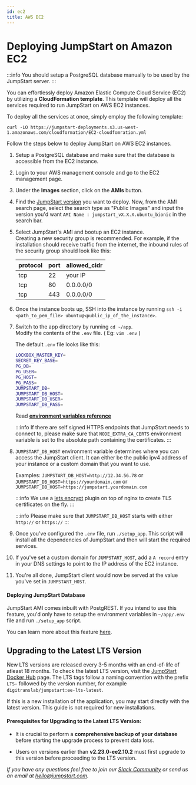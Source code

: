 ```yaml
---
id: ec2
title: AWS EC2
---
```


# Deploying JumpStart on Amazon EC2

:::info
You should setup a PostgreSQL database manually to be used by the JumpStart server.
:::

You can effortlessly deploy Amazon Elastic Compute Cloud Service (EC2) by utilizing a **CloudFormation template**. This template will deploy all the services required to run JumpStart on AWS EC2 instances. 

To deploy all the services at once, simply employ the following template:
```
curl -LO https://jumpstart-deployments.s3.us-west-1.amazonaws.com/cloudformation/EC2-cloudfomration.yml
```

Follow the steps below to deploy JumpStart on AWS EC2 instances.

1. Setup a PostgreSQL database and make sure that the database is accessible from the EC2 instance.
2. Login to your AWS management console and go to the EC2 management page.
3. Under the **Images** section, click on the **AMIs** button.
4. Find the [JumpStart version](https://github.com/digitranslab/jumpstart/releases) you want to deploy. Now, from the AMI search page, select the search type as "Public Images" and input the version you'd want `AMI Name : jumpstart_vX.X.X.ubuntu_bionic` in the search bar.
5. Select JumpStart's AMI and bootup an EC2 instance. <br/>
   Creating a new security group is recommended. For example, if the installation should receive traffic from the internet, the inbound rules of the security group should look like this:

   protocol| port     | allowed_cidr|
   ----| -----------  | ----------- |
   tcp | 22           | your IP |
   tcp | 80           | 0.0.0.0/0 |
   tcp | 443          | 0.0.0.0/0   |


6. Once the instance boots up, SSH into the instance by running `ssh -i <path_to_pem_file> ubuntu@<public_ip_of_the_instance>`.

7. Switch to the app directory by running `cd ~/app`. <br/> Modify the contents of the `.env` file. ( Eg: `vim .env` )

   The default `.env` file looks like this:
   ```bash
   LOCKBOX_MASTER_KEY=
   SECRET_KEY_BASE=
   PG_DB=
   PG_USER=
   PG_HOST=
   PG_PASS=
   JUMPSTART_DB=
   JUMPSTART_DB_HOST=
   JUMPSTART_DB_USER=
   JUMPSTART_DB_PASS=
   ```
   Read **[environment variables reference](/docs/setup/env-vars)**

   :::info
   If there are self signed HTTPS endpoints that JumpStart needs to connect to, please make sure that `NODE_EXTRA_CA_CERTS` environment variable is set to the absolute path containing the certificates.
   :::

8. `JUMPSTART_DB_HOST` environment variable determines where you can access the JumpStart client. It can either be the public ipv4 address of your instance or a custom domain that you want to use.

   Examples:
   `JUMPSTART_DB_HOST=http://12.34.56.78` or
   `JUMPSTART_DB_HOST=https://yourdomain.com` or
   `JUMPSTART_DB_HOST=https://jumpstart.yourdomain.com`

   :::info
   We use a [lets encrypt](https://letsencrypt.org/) plugin on top of nginx to create TLS certificates on the fly.
   :::

   :::info
   Please make sure that `JUMPSTART_DB_HOST` starts with either `http://` or `https://`
   :::

9. Once you've configured the `.env` file, run `./setup_app`. This script will install all the dependencies of JumpStart and then will start the required services.
10. If you've set a custom domain for `JUMPSTART_HOST`, add a `A record` entry in your DNS settings to point to the IP address of the EC2 instance.
12. You're all done, JumpStart client would now be served at the value you've set in `JUMPSTART_HOST`.

#### Deploying JumpStart Database

JumpStart AMI comes inbuilt with PostgREST. If you intend to use this feature, you'd only have to setup the environment variables in `~/app/.env` file and run `./setup_app` script.

You can learn more about this feature [here](/docs/jumpstart-db/jumpstart-database).

## Upgrading to the Latest LTS Version

New LTS versions are released every 3-5 months with an end-of-life of atleast 18 months. To check the latest LTS version, visit the [JumpStart Docker Hub](https://hub.docker.com/r/digitranslab/jumpstart/tags) page. The LTS tags follow a naming convention with the prefix `LTS-` followed by the version number, for example `digitranslab/jumpstart:ee-lts-latest`.

If this is a new installation of the application, you may start directly with the latest version. This guide is not required for new installations.

#### Prerequisites for Upgrading to the Latest LTS Version:

- It is crucial to perform a **comprehensive backup of your database** before starting the upgrade process to prevent data loss.

- Users on versions earlier than **v2.23.0-ee2.10.2** must first upgrade to this version before proceeding to the LTS version.

*If you have any questions feel free to join our [Slack Community](https://jumpstart.com/slack) or send us an email at hello@jumpstart.com.*
